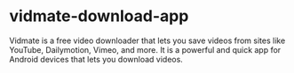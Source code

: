 # vidmate-download-app
Vidmate is a free video downloader that lets you save videos from sites like YouTube, Dailymotion, Vimeo, and more. It is a powerful and quick app for Android devices that lets you download videos.
